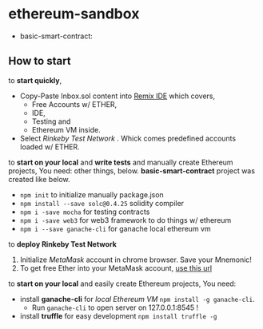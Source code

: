# ethereum-sandbox

- basic-smart-contract: 


## How to start

to **start quickly**,
- Copy-Paste Inbox.sol content into [Remix IDE](remix.ethereum.org) which covers,
   - Free Accounts w/ ETHER, 
   - IDE, 
   - Testing and 
   - Ethereum VM inside.
- Select *Rinkeby Test Network* . Whick comes predefined accounts loaded w/ ETHER.


to **start on your local** and **write tests** and manually create Ethereum projects, 
You need: other things, below. **basic-smart-contract** project was created like below.
- `npm init` to initialize manually package.json
- `npm install --save solc@0.4.25` solidity compiler
- `npm i -save mocha` for testing contracts
- `npm i -save web3` for web3 framework to do things w/ ethereum
- `npm i --save ganache-cli` for ganache local ethereum vm

to **deploy Rinkeby Test Network**
1. Initialize *MetaMask* account in chrome browser. Save your Mnemonic!
2. To get free Ether into your MetaMask account, [use this url](https://faucet.rinkeby.io/) 



to **start on your local** and easily create Ethereum projects, You need:
- install **ganache-cli** for _local Ethereum VM_ `npm install -g ganache-cli`.
    - Run `ganache-cli` to open server on 127.0.0.1:8545 !
- install **truffle** for easy development `npm install truffle -g`

